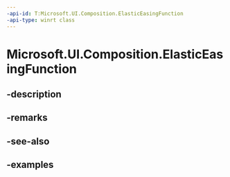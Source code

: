 ```yaml
---
-api-id: T:Microsoft.UI.Composition.ElasticEasingFunction
-api-type: winrt class
---
```


# Microsoft.UI.Composition.ElasticEasingFunction

<!--
public sealed class ElasticEasingFunction : Microsoft.UI.Composition.CompositionEasingFunction
-->


## -description

## -remarks

## -see-also

## -examples


